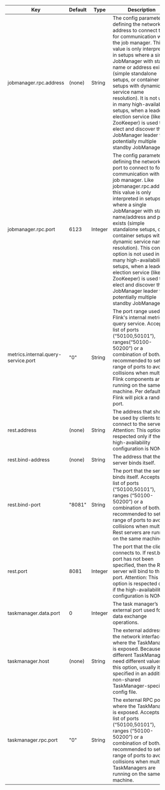 | Key | Default | Type | Description |
|-----|---------|------|-------------|
| jobmanager.rpc.address | (none) | String | The config parameter defining the network address to connect to for communication with the job manager. This value is only interpreted in setups where a single JobManager with static name or address exists (simple standalone setups, or container setups with dynamic service name resolution). It is not used in many high-availability setups, when a leader-election service (like ZooKeeper) is used to elect and discover the JobManager leader from potentially multiple standby JobManagers. |
| jobmanager.rpc.port | 6123 | Integer | The config parameter defining the network port to connect to for communication with the job manager. Like jobmanager.rpc.address, this value is only interpreted in setups where a single JobManager with static name/address and port exists (simple standalone setups, or container setups with dynamic service name resolution). This config option is not used in many high-availability setups, when a leader-election service (like ZooKeeper) is used to elect and discover the JobManager leader from potentially multiple standby JobManagers. |
| metrics.internal.query-service.port | "0" | String | The port range used for Flink's internal metric query service. Accepts a list of ports (“50100,50101”), ranges(“50100-50200”) or a combination of both. It is recommended to set a range of ports to avoid collisions when multiple Flink components are running on the same machine. Per default Flink will pick a random port. |
| rest.address | (none) | String | The address that should be used by clients to connect to the server. Attention: This option is respected only if the high-availability configuration is NONE. |
| rest.bind-address | (none) | String | The address that the server binds itself. |
| rest.bind-port | "8081" | String | The port that the server binds itself. Accepts a list of ports (“50100,50101”), ranges (“50100-50200”) or a combination of both. It is recommended to set a range of ports to avoid collisions when multiple Rest servers are running on the same machine. |
| rest.port | 8081 | Integer | The port that the client connects to. If rest.bind-port has not been specified, then the REST server will bind to this port. Attention: This option is respected only if the high-availability configuration is NONE. |
| taskmanager.data.port | 0 | Integer | The task manager’s external port used for data exchange operations. |
| taskmanager.host | (none) | String | The external address of the network interface where the TaskManager is exposed. Because different TaskManagers need different values for this option, usually it is specified in an additional non-shared TaskManager-specific config file. |
| taskmanager.rpc.port | "0" | String | The external RPC port where the TaskManager is exposed. Accepts a list of ports (“50100,50101”), ranges (“50100-50200”) or a combination of both. It is recommended to set a range of ports to avoid collisions when multiple TaskManagers are running on the same machine. |
